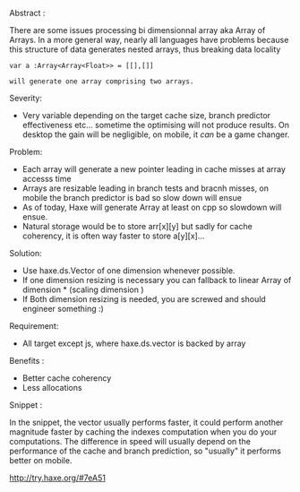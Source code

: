 
Abstract :

There are some issues processing bi dimensionnal array aka Array of Arrays. In a more general way, nearly all languages have problems because this structure of data generates nested arrays, thus breaking data locality

```
var a :Array<Array<Float>> = [[],[]]

will generate one array comprising two arrays.

```
Severity:
- Very variable depending on the target cache size, branch predictor effectiveness etc... sometime the optimising will not produce results. On desktop the gain will be negligible, on mobile, it _can_ be a game changer. 

Problem:
- Each array will generate a new pointer leading in cache misses at array accesss time
- Arrays are resizable leading in branch tests and bracnh misses, on mobile the branch predictor is bad so slow down will ensue
- As of today, Haxe will generate Array<Dynamic> at least on cpp so slowdown will ensue.
- Natural storage would be to store arr[x][y] but sadly for cache coherency, it is often way faster to store a[y][x]...

Solution:
- Use haxe.ds.Vector of one dimension whenever possible.
- If one dimension resizing is necessary you can fallback to linear Array of dimension * (scaling dimension )
- If Both dimension resizing is needed, you are screwed and should engineer something :)

Requirement:
- All target except js, where haxe.ds.vector is backed by array
 
Benefits :
- Better cache coherency
- Less allocations


Snippet :

In the snippet, the vector usually performs faster, it could perform another magnitude faster by caching the indexes computation when you do your computations.
The difference in speed will usually depend on the performance of the cache and branch prediction, so "usually" it performs better on mobile.

http://try.haxe.org/#7eA51
